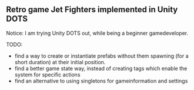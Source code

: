 ## Retro game Jet Fighters implemented in Unity DOTS

Notice: I am trying Unity DOTS out, while being a beginner gamedeveloper.

TODO:
* find a way to create or instantiate prefabs without them spawning (for a short duration) at their initial position.
* find a better game state way, instead of creating tags which enable the system for specific actions
* find an alternative to using singletons for gameinformation and settings

